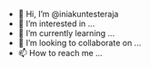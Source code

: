 - 👋 Hi, I’m @iniakuntesteraja
- 👀 I’m interested in ...
- 🌱 I’m currently learning ...
- 💞️ I’m looking to collaborate on ...
- 📫 How to reach me ...

<!---
iniakuntesteraja/iniakuntesteraja is a ✨ special ✨ repository because its `README.md` (this file) appears on your GitHub profile.
You can click the Preview link to take a look at your changes.
--->
